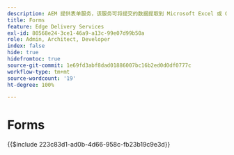 ```yaml
---
description: AEM 提供表单服务，该服务可将提交的数据提取到 Microsoft Excel 或 Google 工作表文档中。
title: Forms
feature: Edge Delivery Services
exl-id: 80568e24-3ce1-46a9-a13c-99e07d99b50a
role: Admin, Architect, Developer
index: false
hide: true
hidefromtoc: true
source-git-commit: 1e69fd3abf8dad01886007bc16b2ed0d0df0777c
workflow-type: tm+mt
source-wordcount: '19'
ht-degree: 100%

---
```


# Forms

{{$include 223c83d1-ad0b-4d66-958c-fb23b19c9e3d}}
